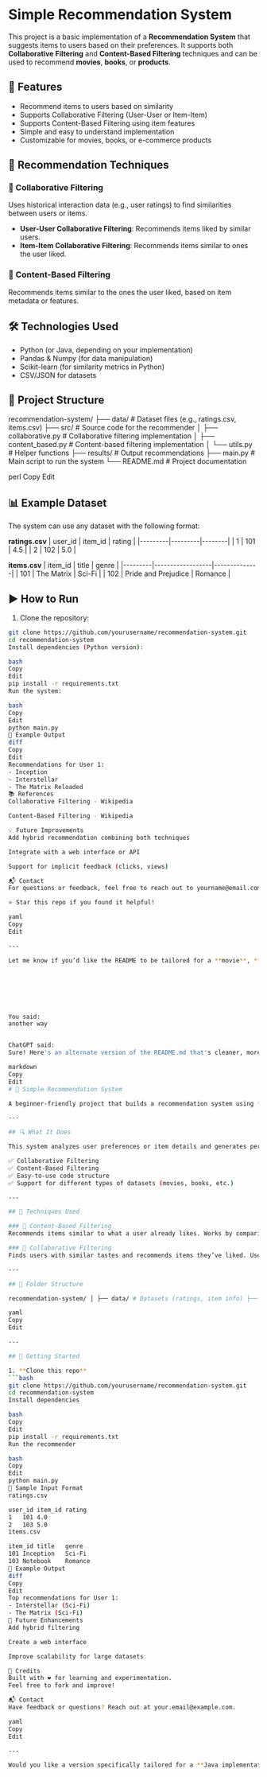 # Simple Recommendation System

This project is a basic implementation of a **Recommendation System** that suggests items to users based on their preferences. It supports both **Collaborative Filtering** and **Content-Based Filtering** techniques and can be used to recommend **movies**, **books**, or **products**.

## 🚀 Features

- Recommend items to users based on similarity
- Supports Collaborative Filtering (User-User or Item-Item)
- Supports Content-Based Filtering using item features
- Simple and easy to understand implementation
- Customizable for movies, books, or e-commerce products

## 🧠 Recommendation Techniques

### 🔹 Collaborative Filtering
Uses historical interaction data (e.g., user ratings) to find similarities between users or items.
- **User-User Collaborative Filtering**: Recommends items liked by similar users.
- **Item-Item Collaborative Filtering**: Recommends items similar to ones the user liked.

### 🔹 Content-Based Filtering
Recommends items similar to the ones the user liked, based on item metadata or features.

## 🛠️ Technologies Used

- Python (or Java, depending on your implementation)
- Pandas & Numpy (for data manipulation)
- Scikit-learn (for similarity metrics in Python)
- CSV/JSON for datasets

## 📁 Project Structure

recommendation-system/ ├── data/ # Dataset files (e.g., ratings.csv, items.csv) ├── src/ # Source code for the recommender │ ├── collaborative.py # Collaborative filtering implementation │ ├── content_based.py # Content-based filtering implementation │ └── utils.py # Helper functions ├── results/ # Output recommendations ├── main.py # Main script to run the system └── README.md # Project documentation

perl
Copy
Edit

## 📊 Example Dataset

The system can use any dataset with the following format:

**ratings.csv**
| user_id | item_id | rating |
|---------|---------|--------|
| 1       | 101     | 4.5    |
| 2       | 102     | 5.0    |

**items.csv**
| item_id | title            | genre        |
|---------|------------------|--------------|
| 101     | The Matrix       | Sci-Fi       |
| 102     | Pride and Prejudice | Romance   |

## ▶️ How to Run

1. Clone the repository:
```bash
git clone https://github.com/yourusername/recommendation-system.git
cd recommendation-system
Install dependencies (Python version):

bash
Copy
Edit
pip install -r requirements.txt
Run the system:

bash
Copy
Edit
python main.py
🧪 Example Output
diff
Copy
Edit
Recommendations for User 1:
- Inception
- Interstellar
- The Matrix Reloaded
📚 References
Collaborative Filtering - Wikipedia

Content-Based Filtering - Wikipedia

💡 Future Improvements
Add hybrid recommendation combining both techniques

Integrate with a web interface or API

Support for implicit feedback (clicks, views)

📬 Contact
For questions or feedback, feel free to reach out to yourname@email.com.

⭐️ Star this repo if you found it helpful!

yaml
Copy
Edit

---

Let me know if you’d like the README to be tailored for a **movie**, **book**, or **product** recommendation system specifically—or if you need it in Java!







You said:
another way


ChatGPT said:
Sure! Here's an alternate version of the README.md that's cleaner, more casual, and emphasizes usability and clarity — great for showcasing a simple recommendation system project:

markdown
Copy
Edit
# 🎯 Simple Recommendation System

A beginner-friendly project that builds a recommendation system using **Collaborative Filtering** and **Content-Based Filtering**. Whether it's **movies**, **books**, or **products**, this system helps users discover items they'll love based on preferences or item features.

---

## 🔍 What It Does

This system analyzes user preferences or item details and generates personalized recommendations. It includes:

✅ Collaborative Filtering  
✅ Content-Based Filtering  
✅ Easy-to-use code structure  
✅ Support for different types of datasets (movies, books, etc.)

---

## 🧠 Techniques Used

### 📌 Content-Based Filtering
Recommends items similar to what a user already likes. Works by comparing item attributes (genre, category, etc.).

### 🤝 Collaborative Filtering
Finds users with similar tastes and recommends items they’ve liked. Uses rating patterns to spot similarities.

---

## 📂 Folder Structure

recommendation-system/ │ ├── data/ # Datasets (ratings, item info) ├── src/ # Source code │ ├── content_based.py │ ├── collaborative.py │ └── utils.py ├── main.py # Main runner script ├── results/ # Sample outputs └── README.md # You're here!

yaml
Copy
Edit

---

## 🚀 Getting Started

1. **Clone this repo**
```bash
git clone https://github.com/yourusername/recommendation-system.git
cd recommendation-system
Install dependencies

bash
Copy
Edit
pip install -r requirements.txt
Run the recommender

bash
Copy
Edit
python main.py
🧪 Sample Input Format
ratings.csv

user_id	item_id	rating
1	101	4.0
2	103	5.0
items.csv

item_id	title	genre
101	Inception	Sci-Fi
103	Notebook	Romance
📌 Example Output
diff
Copy
Edit
Top recommendations for User 1:
- Interstellar (Sci-Fi)
- The Matrix (Sci-Fi)
🌱 Future Enhancements
Add hybrid filtering

Create a web interface

Improve scalability for large datasets

🙌 Credits
Built with ❤️ for learning and experimentation.
Feel free to fork and improve!

📬 Contact
Have feedback or questions? Reach out at your.email@example.com.

yaml
Copy
Edit

---

Would you like a version specifically tailored for a **Java implementation**, or with real dataset links like **MovieLens**?







